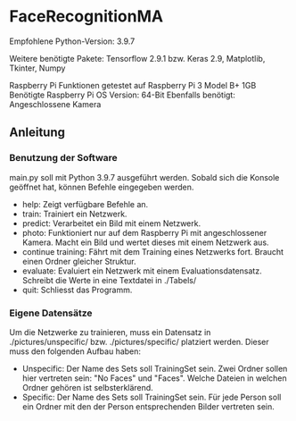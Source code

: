 # FaceRecognitionMA

Empfohlene Python-Version: 3.9.7

Weitere benötigte Pakete: Tensorflow 2.9.1 bzw. Keras 2.9, Matplotlib, Tkinter, Numpy

Raspberry Pi Funktionen getestet auf Raspberry Pi 3 Model B+ 1GB
Benötigte Raspberry Pi OS Version: 64-Bit
Ebenfalls benötigt: Angeschlossene Kamera

## Anleitung
### Benutzung der Software
main.py soll mit Python 3.9.7 ausgeführt werden. Sobald sich die Konsole geöffnet hat, können Befehle eingegeben werden. 

- help: Zeigt verfügbare Befehle an. 
- train: Trainiert ein Netzwerk.  
- predict: Verarbeitet ein Bild mit einem Netzwerk. 
- photo: Funktioniert nur auf dem Raspberry Pi mit angeschlossener Kamera. Macht ein Bild und wertet dieses mit einem Netzwerk aus. 
- continue training: Fährt mit dem Training eines Netzwerks fort. Braucht einen Ordner gleicher Struktur. 
- evaluate: Evaluiert ein Netzwerk mit einem Evaluationsdatensatz. Schreibt die Werte in eine Textdatei in ./Tabels/
- quit: Schliesst das Programm. 

### Eigene Datensätze
Um die Netzwerke zu trainieren, muss ein Datensatz in ./pictures/unspecific/ bzw. ./pictures/specific/ platziert werden. 
Dieser muss den folgenden Aufbau haben:

- Unspecific: Der Name des Sets soll TrainingSet sein. Zwei Ordner sollen hier vertreten sein: "No Faces" und "Faces". Welche Dateien in welchen Ordner gehören ist selbsterklärend.
- Specific: Der Name des Sets soll TrainingSet sein. Für jede Person soll ein Ordner mit den der Person entsprechenden Bilder vertreten sein. 
